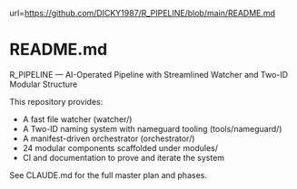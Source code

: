  url=https://github.com/DICKY1987/R_PIPELINE/blob/main/README.md
# README.md

R_PIPELINE — AI-Operated Pipeline with Streamlined Watcher and Two-ID Modular Structure

This repository provides:
- A fast file watcher (watcher/)
- A Two-ID naming system with nameguard tooling (tools/nameguard/)
- A manifest-driven orchestrator (orchestrator/)
- 24 modular components scaffolded under modules/
- CI and documentation to prove and iterate the system

See CLAUDE.md for the full master plan and phases.